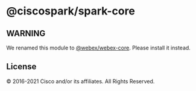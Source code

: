 # @ciscospark/spark-core

## WARNING

We renamed this module to
[@webex/webex-core](https://www.npmjs.com/package/@webex/webex-core). Please
install it instead.

## License

© 2016-2021 Cisco and/or its affiliates. All Rights Reserved.
